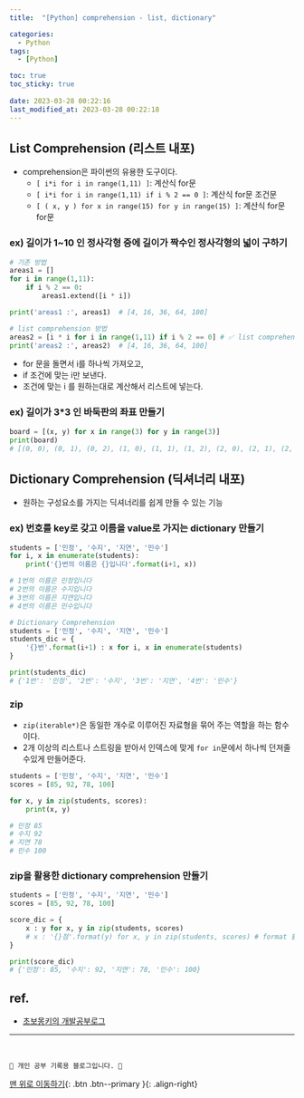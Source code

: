 ```yaml
---
title:  "[Python] comprehension - list, dictionary"

categories:
  - Python
tags:
  - [Python]

toc: true
toc_sticky: true
 
date: 2023-03-28 00:22:16
last_modified_at: 2023-03-28 00:22:18
---
```



## List Comprehension (리스트 내포)

- comprehension은 파이썬의 유용한 도구이다.
    - `[ i*i for i in range(1,11) ]`: 계산식 for문
    - `[ i*i for i in range(1,11) if i % 2 == 0 ]`: 계산식 for문 조건문
    - `[ ( x, y ) for x in range(15) for y in range(15) ]`: 계산식 for문 for문

### ex) 길이가 1~10 인 정사각형 중에 길이가 짝수인 정사각형의 넓이 구하기
```py
# 기존 방법
areas1 = []
for i in range(1,11):
    if i % 2 == 0:
        areas1.extend([i * i])

print('areas1 :', areas1)  # [4, 16, 36, 64, 100]
```

```py
# list comprehension 방법
areas2 = [i * i for i in range(1,11) if i % 2 == 0] # ✅ list comprehension
print('areas2 :', areas2)  # [4, 16, 36, 64, 100]
```
- for 문을 돌면서 i를 하나씩 가져오고,
- if 조건에 맞는 i만 보낸다.
- 조건에 맞는 i 를 원하는대로 계산해서 리스트에 넣는다.

### ex) 길이가 3*3 인 바둑판의 좌표 만들기
```py
board = [(x, y) for x in range(3) for y in range(3)]
print(board)
# [(0, 0), (0, 1), (0, 2), (1, 0), (1, 1), (1, 2), (2, 0), (2, 1), (2, 2)]
```

## Dictionary Comprehension (딕셔너리 내포)

- 원하는 구성요소를 가지는 딕셔너리를 쉽게 만들 수 있는 기능

### ex) 번호를 key로 갖고 이름을 value로 가지는 dictionary 만들기

```py
students = ['민정', '수지', '지연', '민수']
for i, x in enumerate(students):
    print('{}번의 이름은 {}입니다'.format(i+1, x))

# 1번의 이름은 민정입니다
# 2번의 이름은 수지입니다
# 3번의 이름은 지연입니다
# 4번의 이름은 민수입니다
```
```py
# Dictionary Comprehension
students = ['민정', '수지', '지연', '민수']
students_dic = {
    '{}번'.format(i+1) : x for i, x in enumerate(students)
}

print(students_dic)
# {'1번': '민정', '2번': '수지', '3번': '지연', '4번': '민수'}
```

### zip
- `zip(iterable*)`은 동일한 개수로 이루어진 자료형을 묶어 주는 역할을 하는 함수이다.
- 2개 이상의 리스트나 스트링을 받아서 인덱스에 맞게 `for in`문에서 하나씩 던져줄 수있게 만들어준다.

```py
students = ['민정', '수지', '지연', '민수']
scores = [85, 92, 78, 100]

for x, y in zip(students, scores):
    print(x, y)

# 민정 85
# 수지 92
# 지연 78
# 민수 100  
```

### zip을 활용한 dictionary comprehension 만들기

```py
students = ['민정', '수지', '지연', '민수']
scores = [85, 92, 78, 100]

score_dic = {
    x : y for x, y in zip(students, scores)
    # x : '{}점'.format(y) for x, y in zip(students, scores) # format 활용
}

print(score_dic)
# {'민정': 85, '수지': 92, '지연': 78, '민수': 100}
```







## ref.
- [초보몽키의 개발공부로그](https://wayhome25.github.io/python/2017/02/26/py-17-comprehension/)



***
<br>

    💛 개인 공부 기록용 블로그입니다. 👻

[맨 위로 이동하기](#){: .btn .btn--primary }{: .align-right}